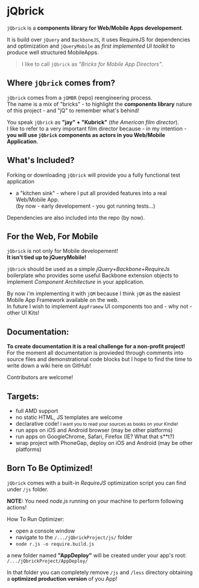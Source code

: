 # jQbrick

`jQbrick` is a **components library for Web/Mobile Apps developement**.

It is build over `jQuery` and `BackboneJS`, it uses RequireJS for dependencies and optimization and `jQueryMobile` as _first implemented UI toolkit_ to produce well structured MobileApps.

> I like to call `jQbrick` as _"Bricks for Mobile App Directors"_.


## Where `jQbrick` comes from?
`jQbrick` comes from a `jQMBR` (repo) reengineering process.  
The name is a mix of "bricks" - to highlight the **components library** nature of this project - and "jQ" to remember what's behind!

You speak `jQbrick` as **"jay" + "Kubrick"** (_the American film director_).  
I like to refer to a very important film director because - in my intention - **you will use
`jQbrick` components as actors in you Web/Mobile Application**.




## What's Included?

Forking or downloading `jQbrick` will provide you a fully functional test application
- a "kitchen sink" - where I put all provided features into a real Web/Mobile App.  
(by now - early developement - you got running tests...)

Dependencies are also included into the repo (by now).



## For the Web, For Mobile
`jQbrick` is not only for Mobile developement!  
**It isn't tied up to jQueryMobile!**

`jQbrick` should be used as a simple _jQuery+Backbone+RequireJs_ boilerplate who provides
some useful Backbone extension objects to implement _Component Architecture_ in your application.

By now i'm implementing it with `jQM` because I think `jQM` as the easiest Mobile App Framework available on the web.  
In future I wish to implement `AppFramew` UI components too and - why not - other UI Kits!


## Documentation:
**To create documentation it is a real challenge for a non-profit project!**  
For the moment all documentation is provieded through comments into source files and demonstrational code blocks
but I hope to find the time to write down a wiki here on GitHub!

Contributors are welcome!


## Targets:
- full AMD support
- no static HTML, JS templates are welcome
- declarative code! <small>I want you to read your sources as books on your Kindle!</small>
- run apps on iOS and Android browser (may be other platforms)
- run apps on GoogleChrome, Safari, Firefox (IE? What that s**t?)
- wrap project with PhoneGap, deploy on iOS and Android (may be other platforms)





## Born To Be Optimized!
`jQbrick` comes with a built-in _RequireJS_ optimization script you can find under `/js` folder.

**NOTE:** You need _node.js_ running on your machine to perform following actions!

How To Run Optimizer:
- open a console window 
- navigate to the `/.../jQbrickProject/js/` folder
- `node r.js -o require.build.js`

a new folder named **"AppDeploy"** will be created under your app's root:  
`/.../jQbrickProject/AppDeploy/`

In that folder you can completely remove `/js` and `/less` directory obtaining a **optimized
production version** of you App!
